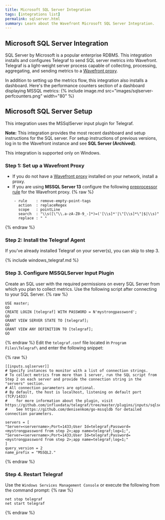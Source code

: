 ```yaml
---
title: Microsoft SQL Server Integration
tags: [integrations list]
permalink: sqlserver.html
summary: Learn about the Wavefront Microsoft SQL Server Integration.
---
```

## Microsoft SQL Server Integration

SQL Server by Microsoft is a popular enterprise RDBMS. This integration installs and configures Telegraf to send SQL server metrics into Wavefront. Telegraf is a light-weight server process capable of collecting, processing, aggregating, and sending metrics to a [Wavefront proxy](https://docs.wavefront.com/proxies.html).

In addition to setting up the metrics flow, this integration also installs a dashboard. Here's the performance counters section of a dashboard displaying MSSQL metrics:
{% include image.md src="images/sqlserver-perfcounters.png" width="80" %}

## Microsoft SQL Server Setup

This integration uses the MSSqlServer input plugin for Telegraf.

**Note:** This integration provides the most recent dashboard and setup instructions for the SQL server. For setup instructions of previous versions, log in to the Wavefront instance and see **SQL Server (Archived)**.



This integration is supported only on Windows.

### Step 1: Set up a Wavefront Proxy

- If you do not have a [Wavefront proxy](https://docs.wavefront.com/proxies.html) installed on your network, install a proxy.
- If you are using **MSSQL Server 13** configure the following [preprocessor rule](https://docs.wavefront.com/proxies_preprocessor_rules.html) for the Wavefront proxy.
{% raw %}
```
    - rule    : remove-empty-point-tags
      action  : replaceRegex
      scope   : pointLine
      search  : "\\s([\"\\.a-zA-Z0-9_-]*)=('[\\s]*'|\"[\\s]*\"|$|\\s)"
      replace : " "
```
{% endraw %}

### Step 2: Install the Telegraf Agent

If you've already installed Telegraf on your server(s), you can skip to step 3.

{% include windows_telegraf.md %}

### Step 3. Configure MSSQLServer Input Plugin

Create an SQL user with the required permissions on every SQL Server from which you plan to collect metrics. Use the following script after connecting to your SQL Server.
{% raw %}
```
USE master;
GO
CREATE LOGIN [telegraf] WITH PASSWORD = N'mystrongpassword';
GO
GRANT VIEW SERVER STATE TO [telegraf];
GO
GRANT VIEW ANY DEFINITION TO [telegraf];
GO

```
{% endraw %}
Edit the `telegraf.conf` file located in `Program Files\Telegraf\` and enter the following snippet:

{% raw %}
```
[[inputs.sqlserver]]
# Specify instances to monitor with a list of connection strings.
# To collect metrics from more than 1 server, run the SQL script from Step 2 on each server and provide the connection string in the "servers" section.
# All connection parameters are optional.
# By default, the host is localhost, listening on default port (TCP/1433)
#    for more information about the plugin, visit https://github.com/influxdata/telegraf/tree/master/plugins/inputs/sqlserver
#    See https://github.com/denisenkom/go-mssqldb for detailed connection parameters.

servers = [
"Server=<servername>;Port=1433;User Id=telegraf;Password=<mystrongpassword from step 2>;app name=telegraf;log=1;",
"Server=<servername>;Port=1433;User Id=telegraf;Password=<mystrongpassword from step 2>;app name=telegraf;log=1;"
]
query_version = 2
name_prefix = "MSSQL2."
```
{% endraw %}


### Step 4. Restart Telegraf

Use the `Windows Services Management Console` or execute the following from the command prompt:
{% raw %}
```
net stop telegraf
net start telegraf
```
{% endraw %}


